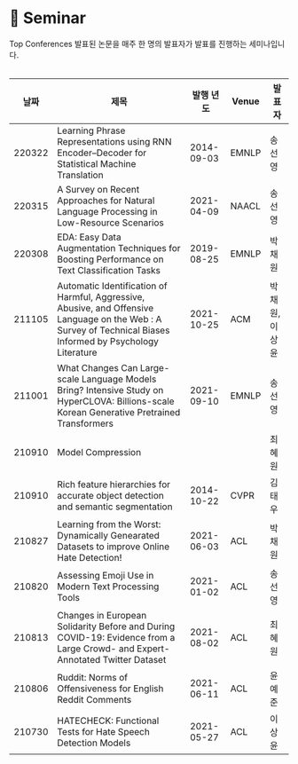 📃 Seminar
===========
Top Conferences 발표된 논문을 매주 한 명의 발표자가 발표를 진행하는 세미나입니다. 
<br><br>

|날짜|제목|발행 년도|Venue|발표자|
|----|----|----|----|----|
|220322|Learning Phrase Representations using RNN Encoder–Decoder for Statistical Machine Translation|2014-09-03|EMNLP|송선영|
|220315|A Survey on Recent Approaches for Natural Language Processing in Low-Resource Scenarios|2021-04-09|NAACL|송선영|
|220308|EDA: Easy Data Augmentation Techniques for Boosting Performance on Text Classification Tasks|2019-08-25|EMNLP|박채원|
|211105|Automatic Identification of Harmful, Aggressive, Abusive, and Offensive Language on the Web : A Survey of Technical Biases Informed by Psychology Literature|2021-10-25|ACM|박채원,이상윤|
|211001|What Changes Can Large-scale Language Models Bring? Intensive Study on HyperCLOVA: Billions-scale Korean Generative Pretrained Transformers|2021-09-10|EMNLP|송선영|
|210910|Model Compression|||최혜원|
|210910|Rich feature hierarchies for accurate object detection and semantic segmentation|2014-10-22|CVPR|김태우|
|210827|Learning from the Worst: Dynamically Genearated Datasets to improve Online Hate Detection!|2021-06-03|ACL|박채원|
|210820|Assessing Emoji Use in Modern Text Processing Tools|2021-01-02|ACL|송선영|
|210813|Changes in European Solidarity Before and During COVID-19: Evidence from a Large Crowd- and Expert-Annotated Twitter Dataset|2021-08-02|ACL|최혜원|
|210806|Ruddit: Norms of Offensiveness for English Reddit Comments|2021-06-11|ACL|윤예준|
|210730|HATECHECK: Functional Tests for Hate Speech Detection Models|2021-05-27|ACL|이상윤|
